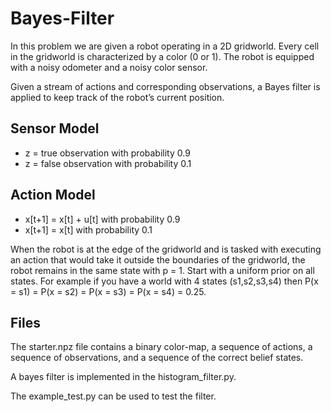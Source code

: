# Bayes-Filter

In this problem we are given a robot operating in a 2D gridworld. 
Every cell in the gridworld is characterized by a color (0 or 1). 
The robot is equipped with a noisy odometer and a noisy color sensor. 

Given a stream of actions and corresponding observations, a Bayes filter is applied 
to keep track of the robot’s current position.

Sensor Model
----
* z = true observation    with probability 0.9
* z = false observation   with probability 0.1


Action Model
----
* x[t+1] = x[t] + u[t]    with probability 0.9
* x[t+1] = x[t]           with probability 0.1

When the robot is at the edge of the gridworld and is tasked with executing an action
that would take it outside the boundaries of the gridworld, the robot remains in the same
state with p = 1. Start with a uniform prior on all states. For example if you have a world
with 4 states (s1,s2,s3,s4) then P(x = s1) = P(x = s2) = P(x = s3) = P(x = s4) = 0.25.

Files
----
The starter.npz file contains a binary color-map, a sequence of actions, a sequence of
observations, and a sequence of the correct belief states.

A bayes filter is implemented in the histogram_filter.py.

The example_test.py can be used to test the filter.
